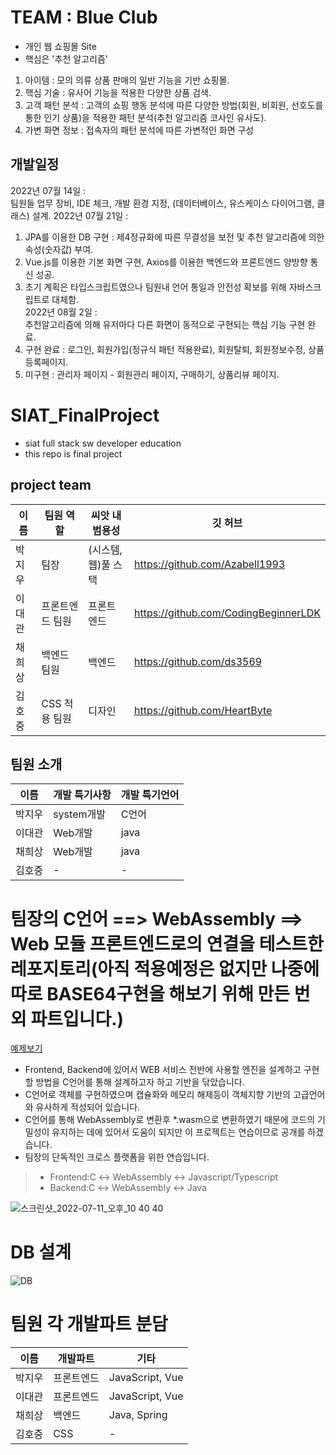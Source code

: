 # TEAM : Blue Club
- 개인 웹 쇼핑몰 Site
- 핵심은 '추천 알고리즘'

1) 아이템 : 모의 의류 상품 판매의 일반 기능을 기반 쇼핑몰. 
2) 핵심 기술 : 유사어 기능을 적용한 다양한 상품 검색. 
3) 고객 패턴 분석 : 고객의 쇼핑 행동 분석에 따른 다양한 방법(회원, 비회원, 선호도를 통한 인기 상품)을 적용한 패턴 분석(추천 알고리즘 코사인 유사도). 
4) 가변 화면 정보 : 접속자의 패턴 분석에 따른 가변적인 화면 구성  

## 개발일정
2022년 07월 14일 :  
팀원들 업무 장비, IDE 체크, 개발 환경 지정, (데이터베이스, 유스케이스 다이어그램, 클래스) 설계. 
2022년 07월 21일 :  
  1. JPA를 이용한 DB 구현 : 제4정규화에 따른 무결성을 보전 및 추천 알고리즘에 의한 속성(숫자값) 부여. 
  2. Vue.js를 이용한 기본 화면 구현, Axios를 이용한 백엔드와 프론트엔드 양방향 통신 성공.  
  3. 초기 계획은 타입스크립트였으나 팀원내 언어 통일과 안전성 확보를 위해 자바스크립트로 대체함.  
2022년 08월 2일 :  
추천알고리즘에 의해 유저마다 다른 화면이 동적으로 구현되는 핵심 기능 구현 완료.  
  1. 구현 완료 : 로그인, 회원가입(정규식 패턴 적용완료), 회원탈퇴, 회원정보수정, 상품등록페이지. 
  2. 미구현 : 관리자 페이지 - 회원관리 페이지, 구매하기, 상품리뷰 페이지. 
    
# SIAT_FinalProject
- siat full stack sw developer education
- this repo is final project 

## project team
|이름|팀원 역할|씨앗 내 범용성|깃 허브|
|------|---|---|---|
|박지우|팀장|(시스템,웹)풀 스택|https://github.com/Azabell1993|
|이대관|프론트엔드 팀원|프론트 엔드|https://github.com/CodingBeginnerLDK|
|채희상|백엔드 팀원|백엔드|https://github.com/ds3569|
|김호중|CSS 적용 팀원|디자인|https://github.com/HeartByte|


## 팀원 소개
|이름|개발 특기사항|개발 특기언어|
|------|---|---|
|박지우|system개발|C언어|
|이대관|Web개발|java|
|채희상|Web개발|java|
|김호중|-|-|


# 팀장의 C언어 ==> WebAssembly ==> Web 모듈 프론트엔드로의 연결을 테스트한 레포지토리(아직 적용예정은 없지만 나중에 따로 BASE64구현을 해보기 위해 만든 번외 파트입니다.)
[예제보기](https://github.com/Azabell1993/SIAT_FinalProject/tree/main/TeamLeader_Pratice_Test_Workspace/WEBASSEMBLY/TEST_JS_exam01/Suceess_)
- Frontend, Backend에 있어서 WEB 서비스 전반에 사용할 엔진을 설계하고 구현할 방법을 C언어를 통해 설계하고자 하고 기반을 닦았습니다.
- C언어로 객체를 구현하였으며 캡슐화와 메모리 해제등이 객체지향 기반의 고급언어와 유사하게 적성되어 있습니다.
- C언어를 통해 WebAssembly로 변환후 *.wasm으로 변환하였기 때문에 코드의 기밀성이 유지하는 데에 있어서 도움이 되지만 이 프로젝트는 연습이므로 공개를 하겠습니다.
- 팀장의 단독적인 크로스 플랫폼을 위한 연습입니다.
> * Frontend:C ↔ WebAssembly ↔  Javascript/Typescript  
> * Backend:C ↔ WebAssembly ↔  Java  
  
![스크린샷_2022-07-11_오후_10 40 40](https://user-images.githubusercontent.com/75885992/178281238-887bc9ab-0f7b-4b8a-99da-fdb693c74f98.png)  
  

# DB 설계
![DB](https://user-images.githubusercontent.com/75885992/177923822-d4089267-5d6e-4448-8d25-7dd9e84974c9.png)


# 팀원 각 개발파트 분담
|이름|개발파트|기타|
|------|---|---|
|박지우|프론트엔드|JavaScript, Vue|
|이대관|프론트엔드|JavaScript, Vue|
|채희상|백엔드|Java, Spring|
|김호중|CSS|-|

